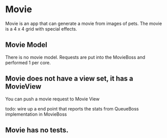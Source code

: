 # Movie

Movie is an app that can generate a movie from images of pets. The movie is a 4 x 4 grid with special effects.

## Movie Model

There is no movie model. Requests are put into the MovieBoss and performed 1 per core.

## Movie does not have a view set, it has a MovieView

You can push a movie request to Movie View

todo: wire up a end point that reports the stats from QueueBoss implementation in MovieBoss

## Movie has no tests.